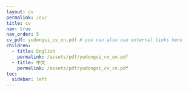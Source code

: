```yaml
---
layout: cv
permalink: /cv/
title: cv
nav: true
nav_order: 5
cv_pdf: yudongsi_cv_cn.pdf # you can also use external links here
children:
  - title: English
    permalink: /assets/pdf/yudongsi_cv_en.pdf
  - title: 中文
    permalink: /assets/pdf/yudongsi_cv_cn.pdf
toc:
  sidebar: left
---
```

